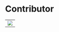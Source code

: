 # Contributor
<table>
	<tr>
		<td>
      <a href="https://github.com/jaypatel31/Making_First_Commit/graphs/contributors">
  <img src="https://contrib.rocks/image?repo=jaypatel31/Making_First_Commit" />
</a>
		</td>
	</tr>
</table>
